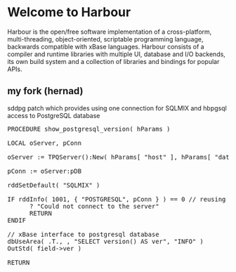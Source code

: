 # Welcome to Harbour

Harbour is the open/free software implementation of a cross-platform,
multi-threading, object-oriented, scriptable programming language, backwards
compatible with xBase languages. Harbour consists of a compiler and runtime
libraries with multiple UI, database and I/O backends, its own build system
and a collection of libraries and bindings for popular APIs.

## my fork (hernad)

sddpg patch which provides using one connection for SQLMIX and hbpgsql access to PostgreSQL database


<pre>
PROCEDURE show_postgresql_version( hParams )

LOCAL oServer, pConn

oServer := TPQServer():New( hParams[ "host" ], hParams[ "database" ] , hParams[ "user" ] , hParams[ "password" ] )

pConn := oServer:pDB

rddSetDefault( "SQLMIX" )

IF rddInfo( 1001, { "POSTGRESQL", pConn } ) == 0 // reusing pConn
      ? "Could not connect to the server"
      RETURN
ENDIF

// xBase interface to postgresql database
dbUseArea( .T., , "SELECT version() AS ver", "INFO" )
OutStd( field->ver )

RETURN
</pre>

